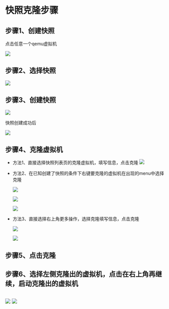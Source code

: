 <h1>快照克隆步骤</h1>
<h2>步骤1、创建快照</h2>
<p>点击任意一个qemu虚拟机</p>
  <img src="./select-qemu.png">
<h2>步骤2、选择快照</h2>
<img src="./select-snapshot.png">
<h2>步骤3、创建快照</h2>
<img src="./add-snapshot-dialog.png">
<p>快照创建成功后</p>
<img src="./snapshot-list.png">
<h2>步骤4、克隆虚拟机</h2>
<ul>
   <li>
     方法1、直接选择快照列表页的克隆虚拟机，填写信息，点击克隆
     <img src="./clone-2-1.png"/>
   </li>
   <li>
     <p>方法2、在已知创建了快照的条件下右键要克隆的虚拟机在出现的menu中选择克隆</p>
     <p><img src="./select-qemu.png"/></p>
     <p><img src="./clone-select.png"></p>
     <p><img src="./clone-2-1.png"/></p>
   </li>
   <li>
     方法3、直接选择右上角更多操作，选择克隆填写信息，点击克隆
      <p><img src="./clone-3.png"/></p>
      <p><img src="./clone-2-1.png"/></p>
   </li>
</ul>
<h2>步骤5、点击克隆</h2>
<h2>步骤6、选择左侧克隆出的虚拟机，点击在右上角再继续，启动克隆出的虚拟机<h2>
<img src="./select-qemu.png">
<img src="./start.png">

